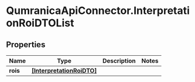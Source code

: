 # QumranicaApiConnector.InterpretationRoiDTOList

## Properties

Name | Type | Description | Notes
------------ | ------------- | ------------- | -------------
**rois** | [**[InterpretationRoiDTO]**](InterpretationRoiDTO.md) |  | 


